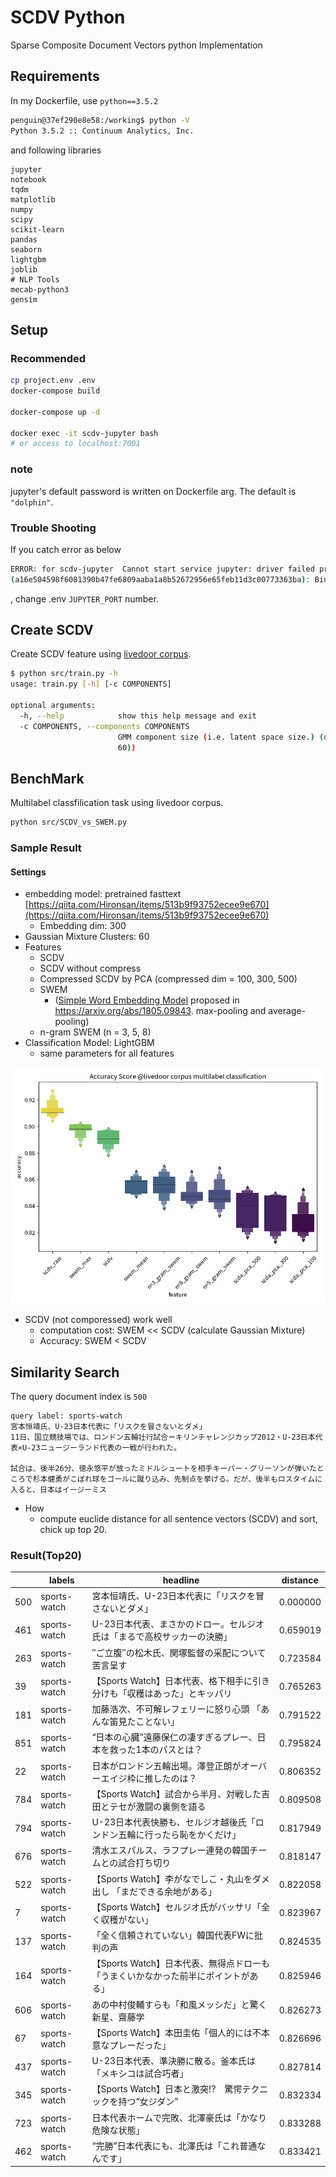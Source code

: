 # SCDV Python

Sparse Composite Document Vectors python Implementation

## Requirements

In my Dockerfile, use `python==3.5.2`

```bash
penguin@37ef290e8e58:/working$ python -V
Python 3.5.2 :: Continuum Analytics, Inc.
```

and following libraries

```console
jupyter
notebook
tqdm
matplotlib
numpy
scipy
scikit-learn
pandas
seaborn
lightgbm
joblib
# NLP Tools
mecab-python3
gensim
```

## Setup

### Recommended

```bash
cp project.env .env
docker-compose build

docker-compose up -d

docker exec -it scdv-jupyter bash
# or access to localhost:7001
```

### note

jupyter's default password is written on Dockerfile arg.
The default is `"dolphin"`.

### Trouble Shooting

If you catch error as below

```bash
ERROR: for scdv-jupyter  Cannot start service jupyter: driver failed programming external connectivity on endpoint scdv-jupyter 
(a16e504598f6081390b47fe6809aaba1a8b52672956e65feb11d3c00773363ba): Bind for 0.0.0.0:7011 failed: port is already allocated
```

, change .env `JUPYTER_PORT` number.

## Create SCDV

Create SCDV feature using [livedoor corpus](https://www.rondhuit.com/download/ldcc-20140209.tar.gz).

```bash
$ python src/train.py -h
usage: train.py [-h] [-c COMPONENTS]

optional arguments:
  -h, --help            show this help message and exit
  -c COMPONENTS, --components COMPONENTS
                        GMM component size (i.e. latent space size.) (default:
                        60))
```

## BenchMark

Multilabel classfilication task using livedoor corpus.

```bash
python src/SCDV_vs_SWEM.py
```

### Sample Result

#### Settings

* embedding model: pretrained fasttext [https://qiita.com/Hironsan/items/513b9f93752ecee9e670](https://qiita.com/Hironsan/items/513b9f93752ecee9e670)
  * Embedding dim: 300
* Gaussian Mixture Clusters: 60
* Features
  * SCDV
  * SCDV without compress
  * Compressed SCDV by PCA (compressed dim = 100, 300, 500)
  * SWEM
    * ([Simple Word Embedding Model](https://arxiv.org/abs/1805.09843) proposed in https://arxiv.org/abs/1805.09843. max-pooling and average-pooling)
  * n-gram SWEM (n = 3, 5, 8)
* Classification Model: LightGBM
  * same parameters for all features

![](report/scdv_vs_swem_result.png)

* SCDV (not comporessed) work well
  * computation cost: SWEM << SCDV (calculate Gaussian Mixture)
  * Accuracy: SWEM < SCDV

## Similarity Search

The query document index is `500`

    query label: sports-watch
    宮本恒靖氏、U-23日本代表に「リスクを冒さないとダメ」
    11日、国立競技場では、ロンドン五輪壮行試合＝キリンチャレンジカップ2012・U-23日本代表×U-23ニュージーランド代表の一戦が行われた。

    試合は、後半26分、徳永悠平が放ったミドルシュートを相手キーパー・グリーソンが弾いたところで杉本健勇がこぼれ球をゴールに蹴り込み、先制点を挙げる。だが、後半もロスタイムに入ると、日本はイージーミス

* How
  * compute euclide distance for all sentence vectors (SCDV) and sort, chick up top 20.

### Result(Top20)

|     | labels       | headline                                                                           | distance |
|-----|--------------|------------------------------------------------------------------------------------|----------|
| 500 | sports-watch | 宮本恒靖氏、U-23日本代表に「リスクを冒さないとダメ」                               | 0.000000 |
| 461 | sports-watch | U-23日本代表、まさかのドロー。セルジオ氏は「まるで高校サッカーの決勝」             | 0.659019 |
| 263 | sports-watch | ″ご立腹″の松木氏、関塚監督の采配について苦言呈す                                   | 0.723584 |
| 39  | sports-watch | 【Sports Watch】日本代表、格下相手に引き分けも「収穫はあった」とキッパリ           | 0.765263 |
| 181 | sports-watch | 加藤浩次、不可解レフェリーに怒り心頭 「あんな笛見たことない」                      | 0.791522 |
| 851 | sports-watch | “日本の心臓”遠藤保仁の凄すぎるプレー、日本を救った1本のパスとは？                  | 0.795824 |
| 22  | sports-watch | 日本がロンドン五輪出場。澤登正朗がオーバーエイジ枠に推したのは？                   | 0.806352 |
| 784 | sports-watch | 【Sports Watch】試合から半月、対戦した吉田とテセが激闘の裏側を語る                 | 0.809508 |
| 794 | sports-watch | U-23日本代表快勝も、セルジオ越後氏「ロンドン五輪に行ったら恥をかくだけ」           | 0.817949 |
| 676 | sports-watch | 清水エスパルス、ラフプレー連発の韓国チームとの試合打ち切り                         | 0.818147 |
| 522 | sports-watch | 【Sports Watch】李がなでしこ・丸山をダメ出し 「まだできる余地がある」              | 0.822058 |
| 7   | sports-watch | 【Sports Watch】セルジオ氏がバッサリ「全く収穫がない」                             | 0.823967 |
| 137 | sports-watch | 「全く信頼されていない」韓国代表FWに批判の声                                       | 0.824535 |
| 164 | sports-watch | 【Sports Watch】日本代表、無得点ドローも「うまくいかなかった前半にポイントがある」 | 0.825946 |
| 606 | sports-watch | あの中村俊輔すらも「和風メッシだ」と驚く新星、齋藤学                               | 0.826273 |
| 67  | sports-watch | 【Sports Watch】本田圭佑「個人的には不本意なプレーだった」                         | 0.826696 |
| 437 | sports-watch | U-23日本代表、準決勝に散る。釜本氏は「メキシコは試合巧者」                         | 0.827814 |
| 345 | sports-watch | 【Sports Watch】日本と激突!?　驚愕テクニックを持つ“女ジダン”                       | 0.832334 |
| 723 | sports-watch | 日本代表ホームで完敗、北澤豪氏は「かなり危険な状態」                               | 0.833288 |
| 462 | sports-watch | “完勝”日本代表にも、北澤氏は「これ普通なんです」                                   | 0.833421 |
